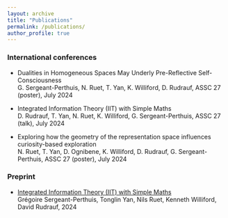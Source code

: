 ```yaml
---
layout: archive
title: "Publications"
permalink: /publications/
author_profile: true
---
```


### International conferences
* Dualities in Homogeneous Spaces May Underly Pre-Reflective Self-Consciousness <br>
G. Sergeant-Perthuis, N. Ruet, T. Yan, K. Williford, D. Rudrauf, ASSC 27 (poster), July 2024

* Integrated Information Theory (IIT) with Simple Maths <br>
D. Rudrauf, T. Yan, N. Ruet, K. Williford, G. Sergeant-Perthuis, ASSC 27 (talk), July 2024

* Exploring how the geometry of the representation space influences curiosity-based exploration <br>
N. Ruet, T. Yan, D. Ognibene, K. Williford, D. Rudrauf, G. Sergeant-Perthuis, ASSC 27 (poster), July 2024

### Preprint
* [Integrated Information Theory (IIT) with Simple Maths](https://hal.sorbonne-universite.fr/hal-04531404/document) <br>
Grégoire Sergeant-Perthuis, Tonglin Yan, Nils Ruet, Kenneth Williford, David Rudrauf, 2024

